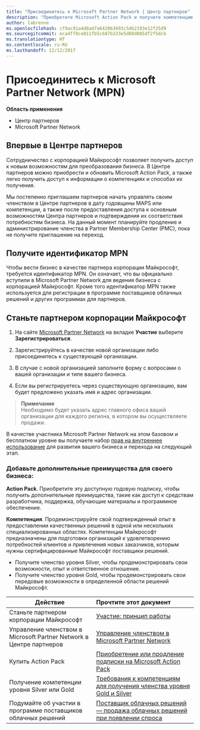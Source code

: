 ```yaml
---
title: "Присоединитесь к Microsoft Partner Network | Центр партнеров"
description: "Приобретите Microsoft Action Pack и получите компетенцию в Центре партнеров"
author: labrenne
ms.openlocfilehash: cf9ac91a4d8ad7a642863693c5db2193e12f25d9
ms.sourcegitcommit: eca4ff8ce011fb5c687b333e5d08d085df2f5dcb
ms.translationtype: HT
ms.contentlocale: ru-RU
ms.lasthandoff: 12/12/2017
---
```

# <a name="join-the-microsoft-partner-network-mpn"></a>Присоединитесь к Microsoft Partner Network (MPN)

**Область применения**

-  Центр партнеров
-  Microsoft Partner Network

## <a name="new-to-partner-center"></a>Впервые в Центре партнеров

 Сотрудничество с корпорацией Майкрософт позволяет получить доступ к новым возможностям для преобразования бизнеса. В Центре партнеров можно приобрести и обновить Microsoft Action Pack, а также легко получить доступ к информации о компетенциях и способах их получения.

 Мы постепенно приглашаем партнеров начать управлять своим членством в Центре партнеров в дату годовщины MAPS или компетенции, а также после предоставления доступа к основным возможностям Центра партнеров и подтверждения их соответствия потребностям бизнеса.  На данный момент планируйте продление и администрирование членства в Partner Membership Center (PMC), пока не получите приглашение на переход.

## <a name="get-your-mpn-id"></a>Получите идентификатор MPN

Чтобы вести бизнес в качестве партнера корпорации Майкрософт, требуется идентификатор MPN. Он означает, что вы официально вступили в Microsoft Partner Network для ведения бизнеса с корпорацией Майкрософт. Кроме того идентификатор MPN также используется для регистрации в программе поставщиков облачных решений и других программах для партнеров.  

## <a name="become-a-microsoft-partner"></a>Станьте партнером корпорации Майкрософт

1.  На сайте [Microsoft Partner Network](https://partner.microsoft.com/en-us/membership) на вкладке **Участие** выберите **Зарегистрироваться**. 

2.  Зарегистрируйтесь в качестве новой организации либо присоединитесь к существующей организации.

3.  В случае с новой организацией заполните форму с вопросами о вашей организации и типе вашего бизнеса.

4.  Если вы регистрируетесь через существующую организацию, вам будет предложено указать имя и адрес организации.

>**Примечание**<br> Необходимо будет указать адрес главного офиса вашей организации для каждого региона, в котором вы осуществляете продажи.

В качестве участника Microsoft Partner Network на этом базовом и бесплатном уровне вы получаете набор [прав на внутреннее использование](https://partner.microsoft.com/membership/core-benefits) для развития вашего бизнеса и перехода на следующий этап. 

### <a name="add-additional-benefits-to-your-business"></a>Добавьте дополнительные преимущества для своего бизнеса: 

**Action Pack**. Приобретите эту доступную годовую подписку, чтобы получить дополнительные преимущества, такие как доступ к средствам разработчика, поддержка, обучающие материалы и программное обеспечение.

**Компетенция**. Продемонстрируйте свой подтвержденный опыт в предоставлении качественных решений в одной или нескольких специализированных областях. Компетенции Майкрософт предназначены для подготовки организаций к удовлетворению потребностей клиентов и привлечения новых заказчиков, которым нужны сертифицированные Майкрософт поставщики решений. 

- Получите членство уровня Silver, чтобы продемонстрировать свои возможности, опыт и ответственное отношение.
- Получите членство уровня Gold, чтобы продемонстрировать свои передовые возможности в определенной области решений Майкрософт.

|**Действие**   |**Прочтите этот документ**   |
|------------------|:---------------|
|Станьте партнером корпорации Майкрософт|[Участие: принцип работы](https://partner.microsoft.com/membership/how-it-works)|
Управление членством в Microsoft Partner Network в Центре партнеров   |[Управление членством в Microsoft Partner Network](mpn-overview.md)
|Купить Action Pack   |[Приобретение или продление подписки на Microsoft Action Pack](https://msdn.microsoft.com/partner-center/mpn-get-action-pack)|
|Получение компетенции уровня Silver или Gold   |[Требования к компетенциям для получения членства уровня Gold и Silver](https://msdn.microsoft.com/en-us/partner-center/learn-about-competencies)|
|Подумайте об участии в программе поставщиков облачных решений|[Поставщик облачных решений — продажа облачных решений при появлении спроса](csp-overview.md)|
